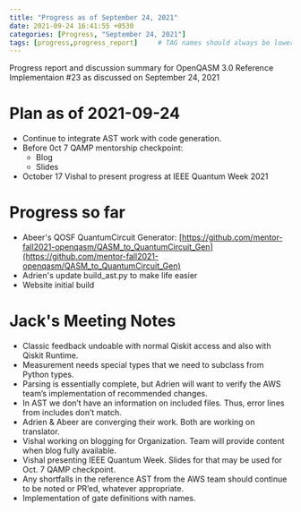 ```yaml
---
title: "Progress as of September 24, 2021"
date: 2021-09-24 16:41:55 +0530
categories: [Progress, "September 24, 2021"]
tags: [progress,progress_report]     # TAG names should always be lowercase
---
```


Progress report and discussion summary for OpenQASM 3.0 Reference Implementaion #23 as discussed on September 24, 2021

# Plan as of 2021-09-24
* Continue to integrate AST work with code generation.
* Before 0ct 7 QAMP mentorship checkpoint:
  * Blog
  * Slides
* October 17 Vishal to present progress at IEEE Quantum Week 2021

# Progress so far
* Abeer's QOSF QuantumCircuit Generator: [https://github.com/mentor-fall2021-openqasm/QASM_to_QuantumCircuit_Gen](https://github.com/mentor-fall2021-openqasm/QASM_to_QuantumCircuit_Gen)
* Adrien's update build_ast.py to make life easier
* Website initial build

# Jack's Meeting Notes
* Classic feedback undoable with normal Qiskit access and also with Qiskit Runtime.
* Measurement needs special types that we need to subclass from Python types.
* Parsing is essentially complete, but Adrien will want to verify the AWS team’s implementation of recommended changes.
* In AST we don’t have an information on included files. Thus, error lines from includes don’t match.
* Adrien & Abeer are converging their work. Both are working on translator.
* Vishal working on blogging for Organization. Team will provide content when blog fully available.
* Vishal presenting IEEE Quantum Week. Slides for that may be used for Oct. 7 QAMP checkpoint.
* Any shortfalls in the reference AST from the AWS team should continue to be noted or PR’ed, whatever appropriate.
* Implementation of gate definitions with names.
